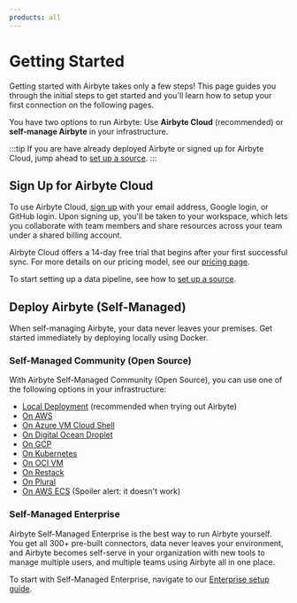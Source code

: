 ```yaml
---
products: all
---
```


# Getting Started

Getting started with Airbyte takes only a few steps! This page guides you through the initial steps to get started and you'll learn how to setup your first connection on the following pages.

You have two options to run Airbyte: Use **Airbyte Cloud** (recommended) or **self-manage Airbyte** in your infrastructure.

:::tip
If you are have already deployed Airbyte or signed up for Airbyte Cloud, jump ahead to [set up a source](./add-a-source.md).
:::

## Sign Up for Airbyte Cloud

To use Airbyte Cloud, [sign up](https://cloud.airbyte.io/signup) with your email address, Google login, or GitHub login. Upon signing up, you'll be taken to your workspace, which lets you collaborate with team members and share resources across your team under a shared billing account.

Airbyte Cloud offers a 14-day free trial that begins after your first successful sync. For more details on our pricing model, see our [pricing page](https://www.airbyte.com/pricing).

To start setting up a data pipeline, see how to [set up a source](./add-a-source.md).

## Deploy Airbyte (Self-Managed)

When self-managing Airbyte, your data never leaves your premises. Get started immediately by deploying locally using Docker.

### Self-Managed Community (Open Source)

With Airbyte Self-Managed Community (Open Source), you can use one of the following options in your infrastructure:

- [Local Deployment](/deploying-airbyte/local-deployment.md) (recommended when trying out Airbyte)
- [On AWS](/deploying-airbyte/on-aws-ec2.md)
- [On Azure VM Cloud Shell](/deploying-airbyte/on-azure-vm-cloud-shell.md)
- [On Digital Ocean Droplet](/deploying-airbyte/on-digitalocean-droplet.md)
- [On GCP](/deploying-airbyte/on-gcp-compute-engine.md)
- [On Kubernetes](/deploying-airbyte/on-kubernetes-via-helm.md)
- [On OCI VM](/deploying-airbyte/on-oci-vm.md)
- [On Restack](/deploying-airbyte/on-restack.md)
- [On Plural](/deploying-airbyte/on-plural.md)
- [On AWS ECS](/deploying-airbyte/on-aws-ecs.md) (Spoiler alert: it doesn't work)

### Self-Managed Enterprise

Airbyte Self-Managed Enterprise is the best way to run Airbyte yourself. You get all 300+ pre-built connectors, data never leaves your environment, and Airbyte becomes self-serve in your organization with new tools to manage multiple users, and multiple teams using Airbyte all in one place.

To start with Self-Managed Enterprise, navigate to our [Enterprise setup guide](/enterprise-setup/README.md).
